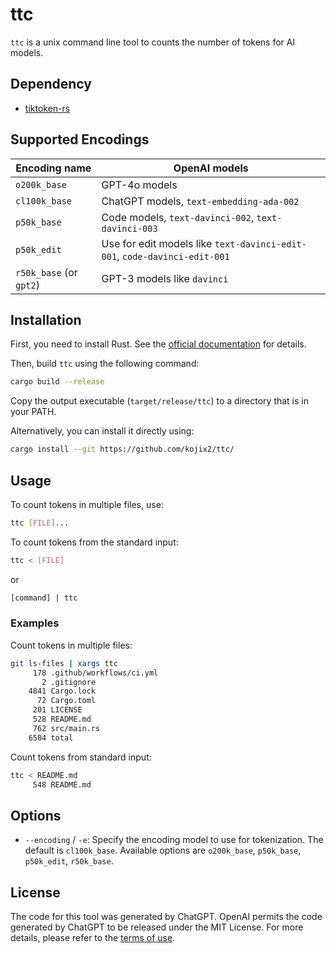 # ttc

`ttc` is a unix command line tool to counts the number of tokens for AI models.

## Dependency

- [tiktoken-rs](https://github.com/zurawiki/tiktoken-rs)

## Supported Encodings

| Encoding name           | OpenAI models                                                             |
| ----------------------- | ------------------------------------------------------------------------- |
| `o200k_base`            | GPT-4o models                                                             |
| `cl100k_base`           | ChatGPT models, `text-embedding-ada-002`                                  |
| `p50k_base`             | Code models, `text-davinci-002`, `text-davinci-003`                       |
| `p50k_edit`             | Use for edit models like `text-davinci-edit-001`, `code-davinci-edit-001` |
| `r50k_base` (or `gpt2`) | GPT-3 models like `davinci`                                               |

## Installation

First, you need to install Rust. See the [official documentation](https://www.rust-lang.org/tools/install) for details.

Then, build `ttc` using the following command:

```sh
cargo build --release
```

Copy the output executable (`target/release/ttc`) to a directory that is in your PATH.

Alternatively, you can install it directly using:

```sh
cargo install --git https://github.com/kojix2/ttc/
```

## Usage

To count tokens in multiple files, use:

```sh
ttc [FILE]...
```

To count tokens from the standard input:

```sh
ttc < [FILE]
```

or

```sh
[command] | ttc
```

### Examples

Count tokens in multiple files:

```sh
git ls-files | xargs ttc
     178 .github/workflows/ci.yml
       2 .gitignore
    4841 Cargo.lock
      72 Cargo.toml
     201 LICENSE
     528 README.md
     762 src/main.rs
    6584 total
```

Count tokens from standard input:

```sh
ttc < README.md
     548 README.md
```

## Options

- `--encoding` / `-e`: Specify the encoding model to use for tokenization. The default is `cl100k_base`. Available options are `o200k_base`, `p50k_base`, `p50k_edit`, `r50k_base`.

## License

The code for this tool was generated by ChatGPT. OpenAI permits the code generated by ChatGPT to be released under the MIT License. For more details, please refer to the [terms of use](https://openai.com/policies/terms-of-use).
